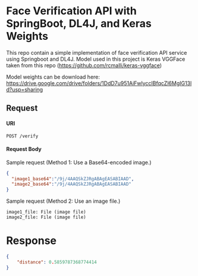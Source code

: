 # Face Verification API with SpringBoot, DL4J, and Keras Weights

This repo contain a simple implementation of face verification API service using Springboot and DL4J. Model used in this project is Keras VGGFace taken from this repo (https://github.com/rcmalli/keras-vggface)

Model weights can be download here: https://drive.google.com/drive/folders/1DdD7u951AiFwlyccIBfqcZl6MgIG13ld?usp=sharing

## Request

#### URI

```http
POST /verify
```

#### Request Body

Sample request (Method 1: Use a Base64-encoded image.)

```json
{
  "image1_base64":"/9j/4AAQSkZJRgABAgEASABIAAD",
  "image2_base64":"/9j/4AAQSkZJRgABAgEASABIAAD"
}
```

Sample request (Method 2: Use an image file.)

```
image1_file: File (image file)
image2_file: File (image file)
```

# Response

```json
{
    "distance": 0.5859787368774414
}
```